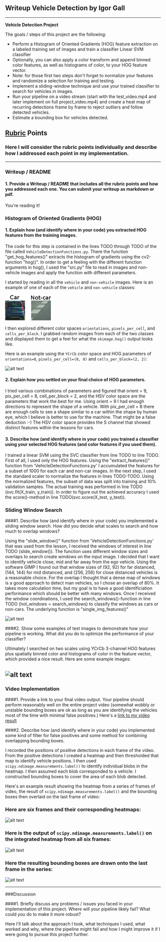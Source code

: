 ## Writeup Vehicle Detection by Igor Gall

---

**Vehicle Detection Project**

The goals / steps of this project are the following:

* Perform a Histogram of Oriented Gradients (HOG) feature extraction on a labeled training set of images and train a classifier Linear SVM classifier
* Optionally, you can also apply a color transform and append binned color features, as well as histograms of color, to your HOG feature vector. 
* Note: for those first two steps don't forget to normalize your features and randomize a selection for training and testing.
* Implement a sliding-window technique and use your trained classifier to search for vehicles in images.
* Run your pipeline on a video stream (start with the test_video.mp4 and later implement on full project_video.mp4) and create a heat map of recurring detections frame by frame to reject outliers and follow detected vehicles.
* Estimate a bounding box for vehicles detected.

[//]: # (Image References)
[image1]: ./output_images/car_not_car.png
[image2]: ./examples/HOG_example.jpg
[image3]: ./examples/sliding_windows.jpg
[image4]: ./examples/sliding_window.jpg
[image5]: ./examples/bboxes_and_heat.png
[image6]: ./examples/labels_map.png
[image7]: ./examples/output_bboxes.png
[video1]: ./project_video.mp4

## [Rubric](https://review.udacity.com/#!/rubrics/513/view) Points
### Here I will consider the rubric points individually and describe how I addressed each point in my implementation.  

---
### Writeup / README

#### 1. Provide a Writeup / README that includes all the rubric points and how you addressed each one.  You can submit your writeup as markdown or pdf.

You're reading it!

### Histogram of Oriented Gradients (HOG)

#### 1. Explain how (and identify where in your code) you extracted HOG features from the training images.

The code for this step is contained in the lines TODO through TODO of the file called `VehicleDetectionFunctions.py`. There the function "get_hog_features()" extracts the histogram of gradients using the cv2-function "hog()".
In order to get a feeling with the different function arguments in hog(), I used the "src.py" file to read in images and non-vehicle images and apply the function with different parameters.

I started by reading in all the `vehicle` and `non-vehicle` images.  Here is an example of one of each of the `vehicle` and `non-vehicle` classes:

![alt text][image1]

I then explored different color spaces `orientations`, `pixels_per_cell`, and `cells_per_block`.  I grabbed random images from each of the two classes and displayed them to get a feel for what the `skimage.hog()` output looks like.

Here is an example using the `YCrCb` color space and HOG parameters of `orientations=8`, `pixels_per_cell=(8, 8)` and `cells_per_block=(2, 2)`:


![alt text][image2]

#### 2. Explain how you settled on your final choice of HOG parameters.

I tried various combinations of parameters and figured that orient = 9, pix_per_cell = 8, cell_per_block = 2, and the HSV color space are the parameters that work the best for me. Using orient = 9 I had enough directions to represent the shape of a vehicle. With pix_per_cell = 8 there are enough cells to see a shape similar to a car within the shape by human eye, which I believe is better to use for the machine. That might be a false deduction :-) The HSV color space provides the S channel that showed distinct features within the lessons for cars.

#### 3. Describe how (and identify where in your code) you trained a classifier using your selected HOG features (and color features if you used them).

I trained a linear SVM using the SVC classifier from line TODO to line TODO. First of all, I used only the HOG features. Using the "extract_features()" function from 'VehicleDetectionFunctions.py' I accumulated the features for a subset of 1000 for each car and non-car images.
In the next step, I used the standard scaler to normalize the features in lines TODO-TODO. Using the normalized features, the subset of data was split into training and 10% validation samples. The actual training was performed in line TODO (svc.fit(X_train, y_train)). In order to figure out the achieved accuracy I used the score()-method in line TODO(svc.score(X_test, y_test)).

### Sliding Window Search

####1. Describe how (and identify where in your code) you implemented a sliding window search.  How did you decide what scales to search and how much to overlap windows?

Using the "slide_window()" function from 'VehicleDetectionFunctions.py' that was used from the lesson, I received the windows of interest in line TODO (slide_window()). The function uses different window sizes and overlaps to search create windows on the input image. I decided that I want to identify vehicle close, mid and far away from the ego vehicle. Using the software GIMP I found out that window sizes of (92, 92) for far distanced, (144, 144) for mid distanced, and (256, 256) for close distanced vehicles is a reasonable choice.
For the overlap I thought that a dense map of windows is a good approach to detect man vehicles, so I chose an overlap of 80%. It takes more calculation time, but my goal is to have a good identificiation performance which should be better with many windows.
Once I received the window coordinations, I used the search_windows()-function in line TODO (hot_windows = search_windows) to classify the windows as cars or non-cars. The underlying function is "single_img_features()"

![alt text][image3]

####2. Show some examples of test images to demonstrate how your pipeline is working.  What did you do to optimize the performance of your classifier?

Ultimately I searched on two scales using YCrCb 3-channel HOG features plus spatially binned color and histograms of color in the feature vector, which provided a nice result.  Here are some example images:

![alt text][image4]
---

### Video Implementation

####1. Provide a link to your final video output.  Your pipeline should perform reasonably well on the entire project video (somewhat wobbly or unstable bounding boxes are ok as long as you are identifying the vehicles most of the time with minimal false positives.)
Here's a [link to my video result](./project_video.mp4)


####2. Describe how (and identify where in your code) you implemented some kind of filter for false positives and some method for combining overlapping bounding boxes.

I recorded the positions of positive detections in each frame of the video.  From the positive detections I created a heatmap and then thresholded that map to identify vehicle positions.  I then used `scipy.ndimage.measurements.label()` to identify individual blobs in the heatmap.  I then assumed each blob corresponded to a vehicle.  I constructed bounding boxes to cover the area of each blob detected.  

Here's an example result showing the heatmap from a series of frames of video, the result of `scipy.ndimage.measurements.label()` and the bounding boxes then overlaid on the last frame of video:

### Here are six frames and their corresponding heatmaps:

![alt text][image5]

### Here is the output of `scipy.ndimage.measurements.label()` on the integrated heatmap from all six frames:
![alt text][image6]

### Here the resulting bounding boxes are drawn onto the last frame in the series:
![alt text][image7]



---

###Discussion

####1. Briefly discuss any problems / issues you faced in your implementation of this project.  Where will your pipeline likely fail?  What could you do to make it more robust?

Here I'll talk about the approach I took, what techniques I used, what worked and why, where the pipeline might fail and how I might improve it if I were going to pursue this project further.  

